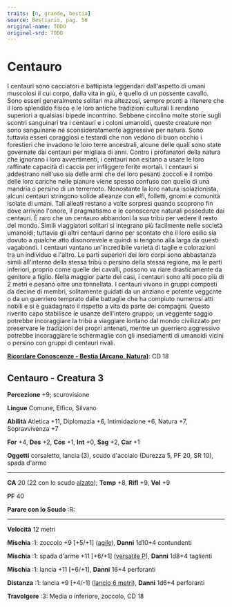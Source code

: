 ```yaml
---
traits: [n, grande, bestia]
source: Bestiario, pag. 56
original-name: TODO
original-srd: TODO
---
```


# Centauro

I centauri sono cacciatori e battipista leggendari dall'aspetto di umani
muscolosi il cui corpo, dalla vita in giù, è quello di un possente cavallo. Sono
esseri generalmente solitari ma altezzosi, sempre pronti a ritenere che il loro
splendido fisico e le loro antiche tradizioni culturali li rendano superiori a
qualsiasi bipede incontrino. Sebbene circolino molte storie sugli scontri
sanguinari tra i centauri e i coloni umanoidi, queste creature non sono
sanguinarie né sconsideratamente aggressive per natura. Sono tuttavia esseri
coraggiosi e testardi che non vedono di buon occhio i forestieri che invadono le
loro terre ancestrali, alcune delle quali sono state governate dai centauri per
migliaia di anni. Contro i profanatori della natura che ignorano i loro
avvertimenti, i centauri non esitano a usare le loro raffinate capacità di
caccia per infliggere ferite mortali. I centauri si addestrano nell'uso sia
delle armi che dei loro pesanti zoccoli e il rombo delle loro cariche nelle
pianure viene spesso confuso con quello di una mandria o persino di un
terremoto. Nonostante la loro natura isolazionista, alcuni centauri stringono
solide alleanze con elfi, folletti, gnomi e comunità isolate di umani. Tali
alleati restano a volte sorpresi quando scoprono fin dove arrivino l'onore, il
pragmatismo e le conoscenze naturali possedute dai centauri. È raro che un
centauro abbandoni la sua tribù per vedere il resto del mondo. Simili
viaggiatori solitari si integrano più facilmente nelle società umanoidi;
tuttavia gli altri centauri danno per scontato che il loro esilio sia dovuto a
qualche atto disonorevole e quindi si tengono alla larga da questi vagabondi. I
centauri vantano un'incredibile varietà di taglie e colorazioni tra un individuo
e l'altro. Le parti superiori dei loro corpi sono abbastanza simili all'interno
della stessa tribù o persino della stessa regione, ma le parti inferiori,
proprio come quelle dei cavalli, possono va riare drasticamente da genitore a
figlio. Nella maggior parte dei casi, i centauri sono alti poco più di 2 metri e
pesano oltre una tonnellata. I centauri vivono in gruppi composti da decine di
membri, solitamente guidati da un anziano e potente veggcnte o da un guerriero
temprato dalle battaglie che ha compiuto numerosi atti nobili e si è guadagnato
il rispetto a vita da parte dei compagni. Questo riverito capo stabilisce le
usanze dell'intero gruppo; un veggente saggio potrebbe incoraggiare la tribù a
viaggiare lontano dal mondo civilizzato per preservare le tradizioni dei propri
antenati, mentre un guerriero aggressivo potrebbe incoraggiare le schermaglie
con gli insediamenti di umanoidi vicini o persino con gruppi di centauri rivali.

**[Ricordare Conoscenze - Bestia (Arcano, Natura)](/azioni/abilita/ricordare-conoscenze)**:
CD 18

## Centauro - Creatura 3

**Percezione** +9; scurovisione

**Lingue** Comune, Elfico, Silvano

**Abilità** Atletica +11, Diplomazia +6, Intimidazione +6, Natura +7,
Sopravvivenza +7

**For** +4, **Des** +2, **Cos** +1, **Int** +0, **Sag** +2, **Car** +1

**Oggetti** corsaletto, lancia (3), scudo d'acciaio (Durezza 5, PF 20, SR 10),
spada d'arme

---

**CA** 20 (22 con lo scudo [alzato](/azioni/alzare-lo-scudo)); **Temp** +8,
**Rifl** +9, **Vol** +9

**PF** 40

**Parare con lo Scudo** :R:

---

**Velocità** 12 metri

**Mischia** :1: zoccolo +9 \[+5/+1] ([agile](/tratti/agile)), **Danni** 1d10+4
contundenti

**Mischia** :1: spada d'arme +11 \[+6/+1] ([versatile P](/tratti/versatile)),
**Danni** 1d8+4 taglienti

**Mischia** :1: lancia +11 \[+6/+1], **Danni** 16+4 perforanti

**Distanza** :1: lancia +9 \[+4/-1] ([lancio 6 metri](/tratti/lancio)),
**Danni** 1d6+4 perforanti

**Travolgere** :3: Media o inferiore, zoccolo, CD 18
